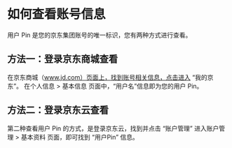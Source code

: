 # 如何查看账号信息
用户 Pin 是您的京东集团账号的唯一标识，您有两种方式进行查看。

## 方法一：登录京东商城查看
在京东商城（www.jd.com）页面上，找到账号相关信息，点击进入 “我的京东”。
在个人信息 > 基本信息 页面中，“用户名”信息即为您的用户 Pin。

## 方法二：登录京东云查看
第二种查看用户 Pin 的方式，是登录京东云，找到并点击 “账户管理” 进入账户管理 > 基本资料 页面，即可找到 “用户Pin” 信息。
